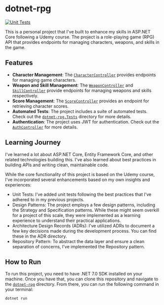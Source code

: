 # dotnet-rpg

[![Unit Tests](https://github.com/Marvan-T/dotnet-rpg/actions/workflows/dotnet.yml/badge.svg)](https://github.com/Marvan-T/dotnet-rpg/actions/workflows/dotnet.yml)

This is a personal project that I've built to enhance my skills in ASP.NET Core following a Udemy course. The project is a role-playing game (RPG) API that provides endpoints for managing characters, weapons, and skills in the game.

## Features

- **Character Management**: The [`CharacterController`](command:_github.copilot.openSymbolInFile?%5B%22dotnet-rpg%2FControllers%2FCharacterController.cs%22%2C%22CharacterController%22%5D "dotnet-rpg/Controllers/CharacterController.cs") provides endpoints for managing game characters.
- **Weapon and Skill Management**: The [`WeaponController`](command:_github.copilot.openSymbolInFile?%5B%22dotnet-rpg%2FControllers%2FWeaponController.cs%22%2C%22WeaponController%22%5D "dotnet-rpg/Controllers/WeaponController.cs") and [`SkillController`](command:_github.copilot.openSymbolInFile?%5B%22dotnet-rpg%2FControllers%2FSkillController.cs%22%2C%22SkillController%22%5D "dotnet-rpg/Controllers/SkillController.cs") provide endpoints for managing weapons and skills respectively.
- **Score Management**: The [`ScoreController`](command:_github.copilot.openSymbolInFile?%5B%22dotnet-rpg%2FControllers%2FScoreController.cs%22%2C%22ScoreController%22%5D "dotnet-rpg/Controllers/ScoreController.cs") provides an endpoint for retrieving character scores.
- **Automated Tests**: The project includes a suite of automated tests. Check out the [`dotnet-rpg.Tests`](command:_github.copilot.openRelativePath?%5B%22dotnet-rpg.Tests%22%5D "dotnet-rpg.Tests") directory for more details.
- **Authentication**: The project uses JWT for authentication. Check out the [`AuthController`](command:_github.copilot.openSymbolInFile?%5B%22dotnet-rpg%2FControllers%2FAuthController.cs%22%2C%22AuthController%22%5D "dotnet-rpg/Controllers/AuthController.cs") for more details.

## Learning Journey

I've learned a lot about ASP.NET Core, Entity Framework Core, and other related technologies building this. I've also learned about best practices in building APIs and writing clean, maintainable code.

While the core functionality of this project is based on the Udemy course, I've incorporated several enhancements based on my own insights and experiences:

- Unit Tests: I've added unit tests following the best practices that I've adhered to in my previous projects. 
- Design Patterns: The project employs a few design patterns, including the Strategy and Specification patterns. While these might seem overkill for a project of this scale, they were implemented as a learning experience to understand their practical applications.
- Architecture Design Records (ADRs): I've utilized ADRs to document a few key decisions made during the development process. You can find these in the ADR directory.
- Repository Pattern: To abstract the data layer and ensure a clean separation of concerns, I've implemented the Repository pattern.


## How to Run

To run this project, you need to have .NET 7.0 SDK installed on your machine. Once you have that, you can clone this repository and navigate to the [`dotnet-rpg`](command:_github.copilot.openRelativePath?%5B%22dotnet-rpg%22%5D "dotnet-rpg") directory. From there, you can run the following command in your terminal:

```sh
dotnet run
```

